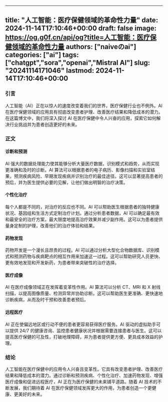 
---
title: "人工智能：医疗保健领域的革命性力量"
date: 2024-11-14T17:10:46+00:00
draft: false
image: https://og.g0f.cn/api/og?title=人工智能：医疗保健领域的革命性力量
authors: ["naiveのai"]
categories: ["ai"]
tags: ["chatgpt","sora","openai","Mistral AI"]
slug: "20241114171046"
lastmod: 2024-11-14T17:10:46+00:00
---
### 引言

人工智能（AI）正在以惊人的速度改变着我们的世界，医疗保健行业也不例外。AI 在医疗保健领域的应用具有彻底改变患者护理、改善医疗结果和降低成本的潜力。在这篇博文中，我们将深入探讨 AI 在医疗保健中令人兴奋的应用，探索它如何解决行业挑战并为患者创造更好的未来。

### 正文

#### 诊断和预测

AI 强大的数据处理能力使其能够分析大量医疗数据，识别模式和趋势，从而实现更准确和及时的诊断。AI 算法可以根据患者的电子病历、影像扫描和实验室结果，预测疾病风险、早期发现疾病并识别治疗的最佳途径。这可以显著提高患者的预后，并为医生提供必要的见解，让他们做出明智的治疗决策。

#### 个性化治疗

每个人都是不同的，对治疗的反应也不同。AI 可以帮助医生根据患者的独特健康状况、基因组和生活方式定制治疗计划。通过分析患者数据，AI 可以确定最有效和最安全的治疗方案，最大限度地提高治疗效果并减少副作用。这可以为患者提供量身定制的护理，改善他们的治疗体验和结果。

#### 药物发现

药物开发是一个漫长且昂贵的过程。AI 可以通过分析大型化合物数据库、识别模式和预测药物与疾病靶点的相互作用来加速这一过程。这可以帮助研究人员更快、更有效地发现和开发新药，为患者带来突破性的治疗选择。

#### 医疗成像

AI 在医疗成像领域正在发挥着变革性作用。AI 算法可以分析 CT、MRI 和 X 射线扫描，以提高图像质量、检测异常并协助诊断。这可以帮助医生更准确、更快速地诊断疾病，从而及时干预和改善患者预后。

#### 远程医疗

AI 正在使偏远地区或行动不便的患者更容易获得医疗服务。AI 驱动的虚拟助手可以提供 24/7 的健康咨询、监控患者健康状况并根据需要连接患者与医生。这可以提高医疗保健的可及性，打破地理障碍，并为患者提供更方便、更具成本效益的护理。

### 结论

人工智能在医疗保健中的应用令人兴奋且变革性。它具有改变患者护理、改善医疗结果和降低成本的潜力。通过诊断和预测疾病、个性化治疗、加速药物发现、增强医疗成像和促进远程医疗，AI 正在为医疗保健的未来铺平道路。随着 AI 技术的不断发展，我们期待着 AI 在医疗保健领域发挥更大的作用，为患者创造一个更健康、更美好的未来。